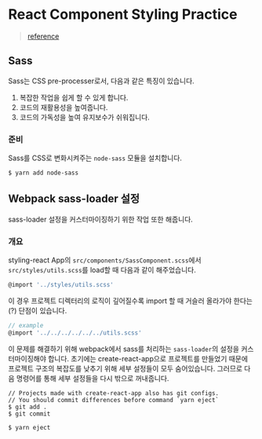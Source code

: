 # React Component Styling Practice
> [reference](https://velog.io/@velopert/react-component-styling)
## Sass
Sass는 CSS pre-processer로서, 다음과 같은 특징이 있습니다.
1. 복잡한 작업을 쉽게 할 수 있게 합니다.
2. 코드의 재활용성을 높여줍니다.
3. 코드의 가독성을 높여 유지보수가 쉬워집니다.


### 준비
Sass를 CSS로 변화시켜주는 `node-sass` 모듈을 설치합니다.
```
$ yarn add node-sass
```

## Webpack sass-loader 설정
sass-loader 설정을 커스터마이징하기 위한 작업 또한 해줍니다.

### 개요
styling-react App의 `src/components/SassComponent.scss`에서 `src/styles/utils.scss`를 load할 때 다음과 같이 해주었습니다.
```javascript
@import '../styles/utils.scss'
```

이 경우 프로젝트 디렉터리의 로직이 깊어질수록 import 할 때 거슬러 올라가야 한다는(?) 단점이 있습니다.
```javascript
// example
@import '../../../../../../utils.scss'
```

이 문제를 해결하기 위해 webpack에서 sass를 처리하는 `sass-loader`의 설정을 커스터마이징해야 합니다. 초기에는 create-react-app으로 프로젝트를 만들었기 때문에 프로젝트 구조의 복잡도를 낮추기 위해 세부 설정들이 모두 숨어있습니다. 그러므로 다음 명령어를 통해 세부 설정들을 다시 밖으로 꺼내줍니다.
```
// Projects made with create-react-app also has git configs.
// You should commit differences before command `yarn eject`
$ git add .
$ git commit

$ yarn eject
```

